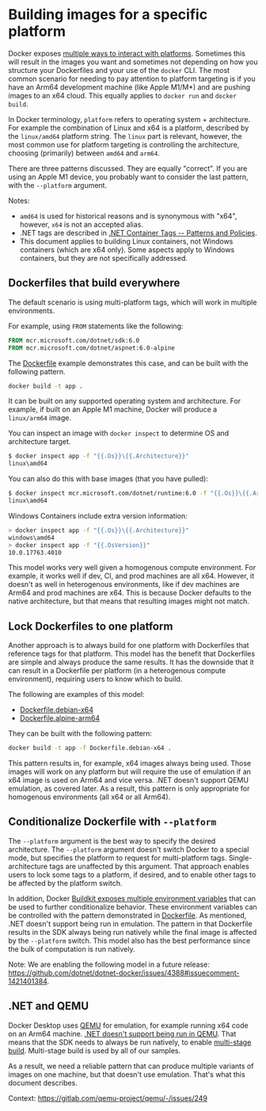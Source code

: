 # Building images for a specific platform

Docker exposes [multiple ways to interact with platforms](https://docs.docker.com/build/building/multi-platform/). Sometimes this will result in the images you want and sometimes not depending on how you structure your Dockerfiles and your use of the `docker` CLI. The most common scenario for needing to pay attention to platform targeting is if you have an Arm64 development machine (like Apple M1/M*) and are pushing images to an x64 cloud. This equally applies to `docker run` and `docker build`.

In Docker terminology, `platform` refers to operating system + architecture. For example the combination of Linux and x64 is a platform, described by the `linux/amd64` platform string. The `linux` part is relevant, however, the most common use for platform targeting is controlling the architecture, choosing (primarily) between `amd64` and `arm64`.

There are three patterns discussed. They are equally "correct". If you are using an Apple M1 device, you probably want to consider the last pattern, with the `--platform` argument.

Notes:

- `amd64` is used for historical reasons and is synonymous with "x64", however, `x64` is not an accepted alias.
- .NET tags are described in [.NET Container Tags -- Patterns and Policies](../documentation//supported-tags.md).
- This document applies to building Linux containers, not Windows containers (which are x64 only). Some aspects apply to Windows containers, but they are not specifically addressed.

## Dockerfiles that build everywhere

The default scenario is using multi-platform tags, which will work in multiple environments.

For example, using `FROM` statements like the following:

```dockerfile
FROM mcr.microsoft.com/dotnet/sdk:6.0
FROM mcr.microsoft.com/dotnet/aspnet:6.0-alpine
```

The [Dockerfile](aspnetapp/Dockerfile) example demonstrates this case, and can be built with the following pattern.

```bash
docker build -t app .
```

It can be built on any supported operating system and architecture. For example, if built on an Apple M1 machine, Docker will produce a `linux/arm64` image.

You can inspect an image with `docker inspect` to determine OS and architecture target.

```bash
$ docker inspect app -f "{{.Os}}\{{.Architecture}}"
linux\amd64
```

You can also do this with base images (that you have pulled):

```bash
$ docker inspect mcr.microsoft.com/dotnet/runtime:6.0 -f "{{.Os}}\{{.Architecture}}"
linux\amd64
```

Windows Containers include extra version information:

```bash
> docker inspect app -f "{{.Os}}\{{.Architecture}}"
windows\amd64
> docker inspect app -f "{{.OsVersion}}"
10.0.17763.4010
```

This model works very well given a homogenous compute environment. For example, it works well if dev, CI, and prod machines are all x64. However, it doesn't as well in heterogenous environments, like if dev machines are Arm64 and prod machines are x64. This is because Docker defaults to the native architecture, but that means that resulting images might not match.

## Lock Dockerfiles to one platform

Another approach is to always build for one platform with Dockerfiles that reference tags for that platform. This model has the benefit that Dockerfiles are simple and always produce the same results. It has the downside that it can result in a Dockerfile per platform (in a heterogenous compute environment), requiring users to know which to build.

The following are examples of this model:

- [Dockerfile.debian-x64](aspnetapp/Dockerfile.debian-x64)
- [Dockerfile.alpine-arm64](aspnetapp/Dockerfile.alpine-arm64)

They can be built with the following pattern:

```bash
docker build -t app -f Dockerfile.debian-x64 .
```

This pattern results in, for example, x64 images always being used. Those images will work on any platform but will require the use of emulation if an x64 image is used on Arm64 and vice versa. .NET doesn't support QEMU emulation, as covered later. As a result, this pattern is only appropriate for homogenous environments (all x64 or all Arm64).

## Conditionalize Dockerfile with `--platform`

The `--platform` argument is the best way to specify the desired architecture. The `--platform` argument doesn't switch Docker to a special mode, but specifies the platform to request for multi-platform tags. Single-architecture tags are unaffected by this argument. That approach enables users to lock some tags to a platform, if desired, and to enable other tags to be affected by the platform switch.

In addition, Docker [Buildkit exposes multiple environment variables](https://github.com/dotnet/dotnet-docker/pull/4387#issuecomment-1416565213) that can be used to further conditionalize behavior. These environment variables can be controlled with the pattern demonstrated in [Dockerfile](https://github.com/mthalman/dredge/blob/main/src/Valleysoft.Dredge/Dockerfile). As mentioned, .NET doesn't support being run in emulation. The pattern in that Dockerfile results in the SDK always being run natively while the final image is affected by the `--platform` switch. This model also has the best performance since the bulk of computation is run natively.

Note: We are enabling the following model in a future release: https://github.com/dotnet/dotnet-docker/issues/4388#issuecomment-1421401384.

## .NET and QEMU

Docker Desktop uses [QEMU](https://www.qemu.org/) for emulation, for example running x64 code on an Arm64 machine. [.NET doesn't support being run in QEMU](https://github.com/dotnet/core/blob/main/release-notes/8.0/supported-os.md#qemu). That means that the SDK needs to always be run natively, to enable [multi-stage build](https://docs.docker.com/build/building/multi-stage/). Multi-stage build is used by all of our samples.

As a result, we need a reliable pattern that can produce multiple variants of images on one machine, but that doesn't use emulation. That's what this document describes.

Context: https://gitlab.com/qemu-project/qemu/-/issues/249
